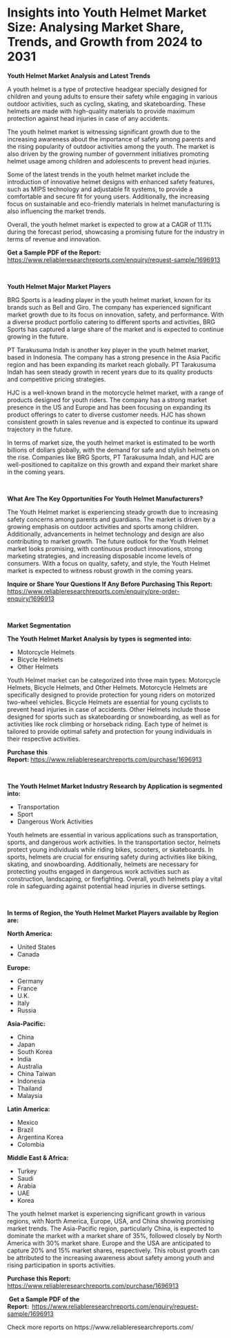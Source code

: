 <p><h1>Insights into Youth Helmet Market Size: Analysing Market Share, Trends, and Growth from 2024 to 2031</h1></p><p><strong>Youth Helmet Market Analysis and Latest Trends</strong></p>
<p><p>A youth helmet is a type of protective headgear specially designed for children and young adults to ensure their safety while engaging in various outdoor activities, such as cycling, skating, and skateboarding. These helmets are made with high-quality materials to provide maximum protection against head injuries in case of any accidents.</p><p>The youth helmet market is witnessing significant growth due to the increasing awareness about the importance of safety among parents and the rising popularity of outdoor activities among the youth. The market is also driven by the growing number of government initiatives promoting helmet usage among children and adolescents to prevent head injuries.</p><p>Some of the latest trends in the youth helmet market include the introduction of innovative helmet designs with enhanced safety features, such as MIPS technology and adjustable fit systems, to provide a comfortable and secure fit for young users. Additionally, the increasing focus on sustainable and eco-friendly materials in helmet manufacturing is also influencing the market trends.</p><p>Overall, the youth helmet market is expected to grow at a CAGR of 11.1% during the forecast period, showcasing a promising future for the industry in terms of revenue and innovation.</p></p>
<p><strong>Get a Sample PDF of the Report:&nbsp;</strong> <a href="https://www.reliableresearchreports.com/enquiry/request-sample/1696913">https://www.reliableresearchreports.com/enquiry/request-sample/1696913</a></p>
<p>&nbsp;</p>
<p><strong>Youth Helmet Major Market Players</strong></p>
<p><p>BRG Sports is a leading player in the youth helmet market, known for its brands such as Bell and Giro. The company has experienced significant market growth due to its focus on innovation, safety, and performance. With a diverse product portfolio catering to different sports and activities, BRG Sports has captured a large share of the market and is expected to continue growing in the future.</p><p>PT Tarakusuma Indah is another key player in the youth helmet market, based in Indonesia. The company has a strong presence in the Asia Pacific region and has been expanding its market reach globally. PT Tarakusuma Indah has seen steady growth in recent years due to its quality products and competitive pricing strategies.</p><p>HJC is a well-known brand in the motorcycle helmet market, with a range of products designed for youth riders. The company has a strong market presence in the US and Europe and has been focusing on expanding its product offerings to cater to diverse customer needs. HJC has shown consistent growth in sales revenue and is expected to continue its upward trajectory in the future.</p><p>In terms of market size, the youth helmet market is estimated to be worth billions of dollars globally, with the demand for safe and stylish helmets on the rise. Companies like BRG Sports, PT Tarakusuma Indah, and HJC are well-positioned to capitalize on this growth and expand their market share in the coming years.</p></p>
<p>&nbsp;</p>
<p><strong>What Are The Key Opportunities For Youth Helmet Manufacturers?</strong></p>
<p><p>The Youth Helmet market is experiencing steady growth due to increasing safety concerns among parents and guardians. The market is driven by a growing emphasis on outdoor activities and sports among children. Additionally, advancements in helmet technology and design are also contributing to market growth. The future outlook for the Youth Helmet market looks promising, with continuous product innovations, strong marketing strategies, and increasing disposable income levels of consumers. With a focus on quality, safety, and style, the Youth Helmet market is expected to witness robust growth in the coming years.</p></p>
<p><strong>Inquire or Share Your Questions If Any Before Purchasing This Report:</strong> <a href="https://www.reliableresearchreports.com/enquiry/pre-order-enquiry/1696913">https://www.reliableresearchreports.com/enquiry/pre-order-enquiry/1696913</a></p>
<p>&nbsp;</p>
<p><strong>Market Segmentation</strong></p>
<p><strong>The Youth Helmet Market Analysis by types is segmented into:</strong></p>
<p><ul><li>Motorcycle Helmets</li><li>Bicycle Helmets</li><li>Other Helmets</li></ul></p>
<p><p>Youth Helmet market can be categorized into three main types: Motorcycle Helmets, Bicycle Helmets, and Other Helmets. Motorcycle Helmets are specifically designed to provide protection for young riders on motorized two-wheel vehicles. Bicycle Helmets are essential for young cyclists to prevent head injuries in case of accidents. Other Helmets include those designed for sports such as skateboarding or snowboarding, as well as for activities like rock climbing or horseback riding. Each type of helmet is tailored to provide optimal safety and protection for young individuals in their respective activities.</p></p>
<p><strong>Purchase this Report:&nbsp;</strong><a href="https://www.reliableresearchreports.com/purchase/1696913">https://www.reliableresearchreports.com/purchase/1696913</a></p>
<p>&nbsp;</p>
<p><strong>The Youth Helmet Market Industry Research by Application is segmented into:</strong></p>
<p><ul><li>Transportation</li><li>Sport</li><li>Dangerous Work Activities</li></ul></p>
<p><p>Youth helmets are essential in various applications such as transportation, sports, and dangerous work activities. In the transportation sector, helmets protect young individuals while riding bikes, scooters, or skateboards. In sports, helmets are crucial for ensuring safety during activities like biking, skating, and snowboarding. Additionally, helmets are necessary for protecting youths engaged in dangerous work activities such as construction, landscaping, or firefighting. Overall, youth helmets play a vital role in safeguarding against potential head injuries in diverse settings.</p></p>
<p>&nbsp;</p>
<p><strong>In terms of Region, the Youth Helmet Market Players available by Region are:</strong></p>
<p>
    <p> <strong> North America: </strong>
        <ul>
            <li>United States</li>
            <li>Canada</li>
        </ul>
        </p> 
    <p> <strong> Europe: </strong>
        <ul>
            <li>Germany</li>
            <li>France</li>
            <li>U.K.</li>
            <li>Italy</li>
            <li>Russia</li>
        </ul>
        </p> 
    <p> <strong> Asia-Pacific: </strong>
        <ul>
            <li>China</li>
            <li>Japan</li>
            <li>South Korea</li>
            <li>India</li>
            <li>Australia</li>
            <li>China Taiwan</li>
            <li>Indonesia</li>
            <li>Thailand</li>
            <li>Malaysia</li>
        </ul>
        </p> 
    <p> <strong> Latin America: </strong>
        <ul>
            <li>Mexico</li>
            <li>Brazil</li>
            <li>Argentina Korea</li>
            <li>Colombia</li>
        </ul>
        </p> 
    <p> <strong> Middle East & Africa: </strong>
        <ul>
            <li>Turkey</li>
            <li>Saudi</li>
            <li>Arabia</li>
            <li>UAE</li>
            <li>Korea</li>
        </ul>
    </p>
    </p>
<p><p>The youth helmet market is experiencing significant growth in various regions, with North America, Europe, USA, and China showing promising market trends. The Asia-Pacific region, particularly China, is expected to dominate the market with a market share of 35%, followed closely by North America with 30% market share. Europe and the USA are anticipated to capture 20% and 15% market shares, respectively. This robust growth can be attributed to the increasing awareness about safety among youth and rising participation in sports activities.</p></p>
<p><strong>Purchase this Report: </strong><a href="https://www.reliableresearchreports.com/purchase/1696913">https://www.reliableresearchreports.com/purchase/1696913</a></p>
<p>&nbsp;<strong>Get a Sample PDF of the Report:&nbsp;&nbsp;</strong><a href="https://www.reliableresearchreports.com/enquiry/request-sample/1696913">https://www.reliableresearchreports.com/enquiry/request-sample/1696913</a></p>
<p><strong></strong></p>
<p>Check more reports on https://www.reliableresearchreports.com/</p>